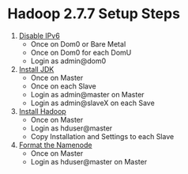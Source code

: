 # Hadoop 2.7.7 Setup Steps

1. [Disable IPv6](disable-ipv6.md)
   - Once on Dom0 or Bare Metal
   - Once on Dom0 for each DomU
   - Login as admin@dom0
1. [Install JDK](install-jdk.md)
   - Once on Master
   - Once on each Slave
   - Login as admin@master on Master
   - Login as admin@slaveX on each Save
1. [Install Hadoop](install-hadoop.md)
    - Once on Master
    - Login as hduser@master
    - Copy Installation and Settings to each Slave
1. [Format the Namenode](format-namenode.md)
    - Once on Master
    - Login as hduser@master on Master
